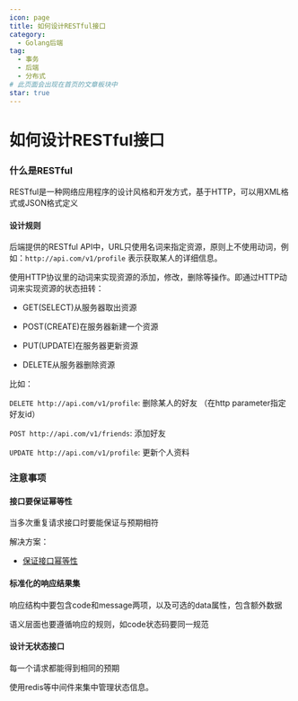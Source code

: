 ```yaml
---
icon: page
title: 如何设计RESTful接口
category:
  - Golang后端
tag:
  - 事务
  - 后端
  - 分布式
# 此页面会出现在首页的文章板块中
star: true
---
```

# 如何设计RESTful接口

### 什么是RESTful

RESTful是一种网络应用程序的设计风格和开发方式，基于HTTP，可以用XML格式或JSON格式定义

#### 设计规则

后端提供的RESTful API中，URL只使用名词来指定资源，原则上不使用动词，例如：`http://api.com/v1/profile` 表示获取某人的详细信息。

使用HTTP协议里的动词来实现资源的添加，修改，删除等操作。即通过HTTP动词来实现资源的状态扭转： 

* GET(SELECT)从服务器取出资源

* POST(CREATE)在服务器新建一个资源

* PUT(UPDATE)在服务器更新资源

* DELETE从服务器删除资源

比如： 

`DELETE http://api.com/v1/profile`: 删除某人的好友 （在http parameter指定好友id）

`POST http://api.com/v1/friends`: 添加好友

`UPDATE http://api.com/v1/profile`: 更新个人资料

### 注意事项

#### 接口要保证幂等性

当多次重复请求接口时要能保证与预期相符

解决方案：
- [保证接口幂等性](保证接口幂等性.md)


#### 标准化的响应结果集

响应结构中要包含code和message两项，以及可选的data属性，包含额外数据

语义层面也要遵循响应的规则，如code状态码要同一规范

#### 设计无状态接口

每一个请求都能得到相同的预期

使用redis等中间件来集中管理状态信息。


